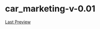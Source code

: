 # car_marketing-v-0.01
<a href="https://htmlpreview.github.io/?https://github.com/huseynt/car_marketing-v-0.01/blob/car_marketing_v0.02/car_marketing_site/index.html">Last Preview</a>
